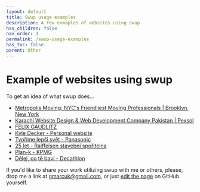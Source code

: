 ```yaml
---
layout: default
title: Swup usage examples
description: A few exmaples of websites using swup
has_children: false
nav_order: 4
permalink: /swup-usage-examples
has_toc: false
parent: Other
---
```


# Example of websites using swup
To get an idea of what swup does...  

* [Metropolis Moving: NYC's Friendliest Moving Professionals | Brooklyn, New York](https://metropolismoving.com/)
* [Karachi Website Design & Web Development Company Pakistan | Pexsol](https://www.pexsol.com/)
* [FELIX GAUDLITZ](felixgaudlitz.com)   
* [Kyle Decker - Personal website](https://kyledecker.me/)   
* [Tvoříme lepší svět - Panasonic](https://plzen.cz.panasonic.com/)   
* [25 let - Raiffeisen stavební spořitelna](https://www.rsts.cz/25let/)   
* [Plan-k - KPMG](https://www.plan-k.cz/)   
* [Dělej, co tě baví - Decathlon](http://delejcotebavi.decathlon.cz/)   

If you'd like to share your work utilizing swup with me or others, please, drop me a link at <a href="mailto:gmarcuk@gmail.com?subject=My awesome project using swup">gmarcuk@gmail.com</a>, or just [edit the page](https://github.com/swup/docs/blob/master/docs/swup-usage-examples.md) on GitHub yourself.
